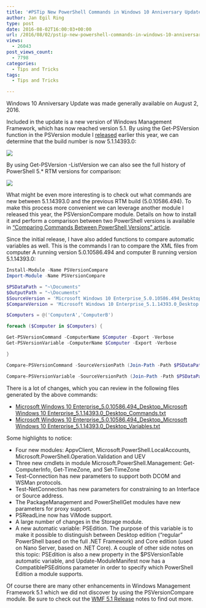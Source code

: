 ```yaml
---
title: '#PSTip New PowerShell Commands in Windows 10 Anniversary Update'
author: Jan Egil Ring
type: post
date: 2016-08-02T16:00:03+00:00
url: /2016/08/02/pstip-new-powershell-commands-in-windows-10-anniversary-update/
views:
  - 26043
post_views_count:
  - 7798
categories:
  - Tips and Tricks
tags:
  - Tips and Tricks

---
```

Windows 10 Anniversary Update was made generally available on August 2, 2016.

Included in the update is a new version of Windows Management Framework, which has now reached version 5.1. By using the Get-PSVersion function in the PSVersion module I [released][1] earlier this year, we can determine that the build number is now 5.1.14393.0:

![](/images/win101.png)

By using Get-PSVersion -ListVersion we can also see the full history of PowerShell 5.* RTM versions for comparison:

![](/images/win102.png)

What might be even more interesting is to check out what commands are new between 5.1.14393.0 and the previous RTM build (5.0.10586.494). To make this process more convenient we can leverage another module I released this year, the PSVersionCompare module. Details on how to install it and perform a comparison between two PowerShell versions is available in [&#8220;Comparing Commands Between PowerShell Versions&#8221; article][2].

Since the initial release, I have also added functions to compare automatic variables as well. This is the commands I ran to compare the XML files from computer A running version 5.0.10586.494 and computer B running version 5.1.14393.0:

```powershell
Install-Module -Name PSVersionCompare
Import-Module -Name PSVersionCompare

$PSDataPath = "~\Documents"
$OutputPath = "~\Documents"
$SourceVersion = 'Microsoft Windows 10 Enterprise_5.0.10586.494_Desktop'
$CompareVersion = 'Microsoft Windows 10 Enterprise_5.1.14393.0_Desktop'

$Computers = @('ComputerA','ComputerB')

foreach ($Computer in $Computers) {

Get-PSVersionCommand -ComputerName $Computer -Export -Verbose
Get-PSVersionVariable -ComputerName $Computer -Export -Verbose

}

Compare-PSVersionCommand -SourceVersionPath (Join-Path -Path $PSDataPath -ChildPath ($SourceVersion + '_Commands.xml')) -CompareVersionPath (Join-Path -Path $PSDataPath -ChildPath ($CompareVersion + '_Commands.xml')) 6&gt;&1  | Out-File -FilePath (Join-Path -Path $OutputPath -ChildPath ($SourceVersion + '_' + $CompareVersion + '_Commands.txt'))

Compare-PSVersionVariable -SourceVersionPath (Join-Path -Path $PSDataPath -ChildPath ($SourceVersion + '_Variables.xml')) -CompareVersionPath (Join-Path -Path $PSDataPath -ChildPath ($CompareVersion + '_Variables.xml')) 6&gt;&1  | Out-File -FilePath (Join-Path -Path $OutputPath -ChildPath ($SourceVersion + '_' + $CompareVersion + '_Variables.txt'))
```

There is a lot of changes, which you can review in the following files generated by the above commands:

  * [Microsoft Windows 10 Enterprise\_5.0.10586.494\_Desktop\_Microsoft Windows 10 Enterprise\_5.1.14393.0\_Desktop\_Commands.txt][3]
  * [Microsoft Windows 10 Enterprise\_5.0.10586.494\_Desktop\_Microsoft Windows 10 Enterprise\_5.1.14393.0\_Desktop\_Variables.txt][4]

Some highlights to notice:

  * Four new modules: AppvClient, Microsoft.PowerShell.LocalAccounts, Microsoft.PowerShell.Operation.Validation and UEV
  * Three new cmdlets in module Microsoft.PowerShell.Management: Get-ComputerInfo, Get-TimeZone, and Set-TimeZone
  * Test-Connection has new parameters to support both DCOM and WSMan protocols.
  * Test-NetConnection has new parameters for constraining to an Interface or Source address.
  * The PackageManagement and PowerShellGet modules have new parameters for proxy support.
  * PSReadLine now has ViMode support.
  * A large number of changes in the Storage module.
  * A new automatic variable: PSEdition. The purpose of this variable is to make it possible to distinguish between Desktop edition (&#8220;regular&#8221; PowerShell based on the full .NET Framework) and Core edition (used on Nano Server, based on .NET Core). A couple of other side notes on this topic: PSEdition is also a new property in the $PSVersionTable automatic variable, and Update-ModuleManifest now has a CompatiblePSEditions parameter in order to specify which PowerShell Edition a module supports.

Of course there are many other enhancements in Windows Management Framework 5.1 which we did not discover by using the PSVersionCompare module. Be sure to check out the [WMF 5.1 Release][5] notes to find out more.

[1]: http://www.powershellmagazine.com/2016/03/10/decoding-powershell-build-numbers/
[2]: http://www.powershellmagazine.com/2016/04/29/comparing-commands-between-powershell-versions/
[3]: https://raw.githubusercontent.com/janegilring/PSVersionCompare/master/Output/txt/Microsoft%20Windows%2010%20Enterprise_5.0.10586.494_Desktop_Microsoft%20Windows%2010%20Enterprise_5.1.14393.0_Desktop_Commands.txt
[4]: https://raw.githubusercontent.com/janegilring/PSVersionCompare/master/Output/txt/Microsoft%20Windows%2010%20Enterprise_5.0.10586.494_Desktop_Microsoft%20Windows%2010%20Enterprise_5.1.14393.0_Desktop_Variables.txt
[5]: https://msdn.microsoft.com/en-us/powershell/wmf/5.1/release-notes